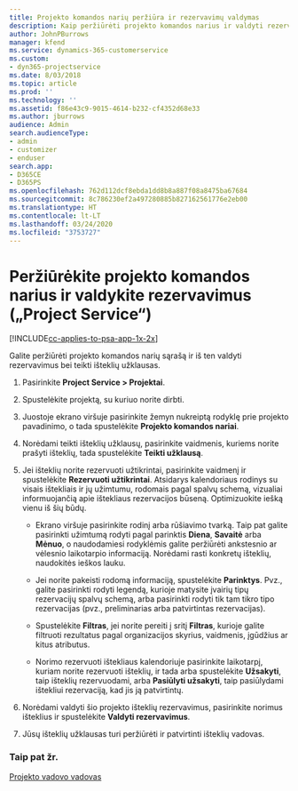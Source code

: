 ```yaml
---
title: Projekto komandos narių peržiūra ir rezervavimų valdymas
description: Kaip peržiūrėti projekto komandos narius ir valdyti rezervavimus „Project Service“
author: JohnPBurrows
manager: kfend
ms.service: dynamics-365-customerservice
ms.custom:
- dyn365-projectservice
ms.date: 8/03/2018
ms.topic: article
ms.prod: ''
ms.technology: ''
ms.assetid: f86e43c9-9015-4614-b232-cf4352d68e33
ms.author: jburrows
audience: Admin
search.audienceType:
- admin
- customizer
- enduser
search.app:
- D365CE
- D365PS
ms.openlocfilehash: 762d112dcf8ebda1dd8b8a887f08a8475ba67684
ms.sourcegitcommit: 8c786230ef2a497280885b827162561776e2eb00
ms.translationtype: HT
ms.contentlocale: lt-LT
ms.lasthandoff: 03/24/2020
ms.locfileid: "3753727"
---
```

# <a name="view-project-team-members-and-manage-bookings-project-service"></a>Peržiūrėkite projekto komandos narius ir valdykite rezervavimus („Project Service“)

[!INCLUDE[cc-applies-to-psa-app-1x-2x](../includes/cc-applies-to-psa-app-1x-2x.md)]

Galite peržiūrėti projekto komandos narių sąrašą ir iš ten valdyti rezervavimus bei teikti išteklių užklausas.  
  
1.  Pasirinkite **Project Service > Projektai**.  
  
2.  Spustelėkite projektą, su kuriuo norite dirbti.  
  
3.  Juostoje ekrano viršuje pasirinkite žemyn nukreiptą rodyklę prie projekto pavadinimo, o tada spustelėkite **Projekto komandos nariai**.  
  
4.  Norėdami teikti išteklių užklausų, pasirinkite vaidmenis, kuriems norite prašyti išteklių, tada spustelėkite **Teikti užklausą**.  
  
5.  Jei išteklių norite rezervuoti užtikrintai, pasirinkite vaidmenį ir spustelėkite **Rezervuoti užtikrintai**. Atsidarys kalendoriaus rodinys su visais ištekliais ir jų užimtumu, rodomais pagal spalvų schemą, vizualiai informuojančią apie ištekliaus rezervacijos būseną. Optimizuokite iešką vienu iš šių būdų.  
  
    -   Ekrano viršuje pasirinkite rodinį arba rūšiavimo tvarką. Taip pat galite pasirinkti užimtumą rodyti pagal parinktis **Diena**, **Savaitė** arba **Mėnuo**, o naudodamiesi rodyklėmis galite peržiūrėti ankstesnio ar vėlesnio laikotarpio informaciją. Norėdami rasti konkretų išteklių, naudokitės ieškos lauku.  
  
    -   Jei norite pakeisti rodomą informaciją, spustelėkite **Parinktys**. Pvz., galite pasirinkti rodyti legendą, kurioje matysite įvairių tipų rezervacijų spalvų schemą, arba pasirinkti rodyti tik tam tikro tipo rezervacijas (pvz., preliminarias arba patvirtintas rezervacijas).  
  
    -   Spustelėkite **Filtras**, jei norite pereiti į sritį **Filtras**, kurioje galite filtruoti rezultatus pagal organizacijos skyrius, vaidmenis, įgūdžius ar kitus atributus.  
  
    -   Norimo rezervuoti ištekliaus kalendoriuje pasirinkite laikotarpį, kuriam norite rezervuoti išteklių, ir tada arba spustelėkite **Užsakyti**, taip išteklių rezervuodami, arba **Pasiūlyti užsakyti**, taip pasiūlydami ištekliui rezervaciją, kad jis ją patvirtintų.  
  
6.  Norėdami valdyti šio projekto išteklių rezervavimus, pasirinkite norimus išteklius ir spustelėkite **Valdyti rezervavimus**.  
  
7.  Jūsų išteklių užklausas turi peržiūrėti ir patvirtinti išteklių vadovas.  
  
### <a name="see-also"></a>Taip pat žr.  
 [Projekto vadovo vadovas](../project-service/project-manager-guide.md)
